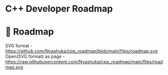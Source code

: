 # C++ Developer Roadmap


# :milky_way: Roadmap

SVG format - https://github.com/Nyashuka/cpp_roadmap/blob/main/files/roadmap.svg
Open(SVG format) as page - https://raw.githubusercontent.com/Nyashuka/cpp_roadmap/main/files/roadmap.svg 